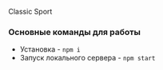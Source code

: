 Classic Sport

### Основные команды для работы
- Установка - `npm i`
- Запуск локального сервера - `npm start`
